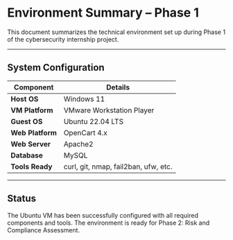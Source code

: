 # Environment Summary – Phase 1

This document summarizes the technical environment set up during Phase 1 of the cybersecurity internship project.

---

##  System Configuration

| **Component**   | **Details**                        |
|------------------|------------------------------------|
| **Host OS**      | Windows 11                         |
| **VM Platform**  | VMware Workstation Player          |
| **Guest OS**     | Ubuntu 22.04 LTS                   |
| **Web Platform** | OpenCart 4.x                       |
| **Web Server**   | Apache2                            |
| **Database**     | MySQL                              |
| **Tools Ready**  | curl, git, nmap, fail2ban, ufw, etc.|

---

## Status

The Ubuntu VM has been successfully configured with all required components and tools. The environment is ready for Phase 2: Risk and Compliance Assessment.
